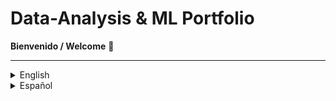 # Data-Analysis & ML Portfolio

**Bienvenido / Welcome** 👋

---

<details>
  <summary>English</summary>

  <!-- Badges -->
  ![Python](https://img.shields.io/badge/Python-3776AB?logo=python&logoColor=white)
  ![Jupyter](https://img.shields.io/badge/Jupyter-F37626?logo=jupyter&logoColor=white)
  ![Pandas](https://img.shields.io/badge/Pandas-150458?logo=pandas&logoColor=white)
  ![NumPy](https://img.shields.io/badge/NumPy-013243?logo=numpy&logoColor=white)
  ![scikit-learn](https://img.shields.io/badge/scikit--learn-F7931E?logo=scikit-learn&logoColor=white)
  ![Matplotlib](https://img.shields.io/badge/Matplotlib-11557C?logo=matplotlib&logoColor=white)
  ![Seaborn](https://img.shields.io/badge/Seaborn-4C72B0?logo=seaborn&logoColor=white)
  ![Conda](https://img.shields.io/badge/Conda-44A833?logo=conda&logoColor=white)

  ## 📄 About
  A high-level showcase of three end-to-end data analysis & machine learning projects.  
  Reports (HTML) and trained models (`.pkl`) built locally.

  ---

  ## ⚡ Quick Start

  1. **Clone**  
     ```bash
     git clone https://github.com/tu-usuario/data-analysis-ml-portfolio.git
     cd data-analysis-ml-portfolio
     ```
  2. **Create Conda env**  
     ```bash
     conda env create -f environment.yml
     conda activate data-ml-portfolio
     ```
  3. **(Optional)** Install extras  
     ```bash
     pip install -r requirements.txt
     ```

  ---

  ## 🗂️ Project Structure

  ![Flowchart placeholder](./assets/flowchart.png)  
  *Figure: Data → Analysis → Modeling → Results*

  ```text
  .
  ├── analisis/            # HTML reports from notebooks
  ├── datasets/            # CSVs (Kaggle) & ingestion scripts
  ├── models/              # Trained models (.pkl)
  ├── projects/            # End-to-end examples
  │   ├── Human-Personality/
  │   ├── Steam-Store/
  │   └── Used-Cars-Price/
  ├── environment.yml      # Conda environment spec
  ├── LICENSE              # MIT License
  └── README.md            # This file
  ```

---

## 🚀 Projects

* [Human-Personality](./projects/Human-Personality/README.md)
* [Steam-Store](./projects/Steam-Store/README.md)
* [Used-Cars-Price](./projects/Used-Cars-Price/README.md)

Each folder has its own README with:

1. **Dataset & origin**
2. **Objective & models**
3. **Key metrics / insights**
4. **Usage instructions**

---

## 📜 License

MIT License – see [LICENSE](./LICENSE)

---

## ✉️ Contact

[![LinkedIn](https://img.shields.io/badge/LinkedIn-0077B5?style=for-the-badge&logo=linkedin&logoColor=white)](https://www.linkedin.com/in/dylan-elizondo-alvarado-148867324)  
[![Email](https://img.shields.io/badge/Email-D14836?style=for-the-badge&logo=gmail&logoColor=white)](mailto:dylalva1933@gmail.com)

</details>

<details>
  <summary>Español</summary>

![Python](https://img.shields.io/badge/Python-3776AB?logo=python\&logoColor=white)
![Jupyter](https://img.shields.io/badge/Jupyter-F37626?logo=jupyter\&logoColor=white)
![Pandas](https://img.shields.io/badge/Pandas-150458?logo=pandas\&logoColor=white)
![NumPy](https://img.shields.io/badge/NumPy-013243?logo=numpy\&logoColor=white)
![scikit-learn](https://img.shields.io/badge/scikit--learn-F7931E?logo=scikit-learn\&logoColor=white)
![Matplotlib](https://img.shields.io/badge/Matplotlib-11557C?logo=matplotlib\&logoColor=white)
![Seaborn](https://img.shields.io/badge/Seaborn-4C72B0?logo=seaborn\&logoColor=white)
![Conda](https://img.shields.io/badge/Conda-44A833?logo=conda\&logoColor=white)

## 📄 Acerca de

Muestra de alto nivel de tres proyectos completos de análisis de datos y machine learning.
Reportes (HTML) y modelos entrenados (`.pkl`) desarrollados localmente.

---

## ⚡ Inicio rápido

1. **Clonar**

   ```bash
   git clone https://github.com/tu-usuario/data-analysis-ml-portfolio.git
   cd data-analysis-ml-portfolio
   ```
2. **Crear entorno Conda**

   ```bash
   conda env create -f environment.yml
   conda activate data-ml-portfolio
   ```
3. **(Opcional)** Instalar extras

   ```bash
   pip install -r requirements.txt
   ```

---

## 🗂️ Estructura de carpetas

![Flowchart placeholder](./assets/flowchart.png)
*Figura: Datos → Análisis → Modelado → Resultados*

```text
.
├── analisis/            # Reportes HTML de los notebooks
├── datasets/            # CSVs (Kaggle) y scripts de ingestión
├── models/              # Modelos entrenados (.pkl)
├── projects/            # Ejemplos de proyecto end-to-end
│   ├── Human-Personality/
│   ├── Steam-Store/
│   └── Used-Cars-Price/
├── environment.yml      # Especificación de entorno Conda
├── LICENSE              # Licencia MIT
└── README.md            # Este archivo
```

---

## 🚀 Proyectos

* [Human-Personality](./projects/Human-Personality/README.md)
* [Steam-Store](./projects/Steam-Store/README.md)
* [Used-Cars-Price](./projects/Used-Cars-Price/README.md)

Cada carpeta incluye su propio README con:

1. **Dataset y origen**
2. **Objetivo y modelos**
3. **Métricas clave / insights**
4. **Instrucciones de uso**

---

## 📜 Licencia

Licencia MIT – ver [LICENSE](./LICENSE)

---

## ✉️ Contacto

[![LinkedIn](https://img.shields.io/badge/LinkedIn-0077B5?style=for-the-badge&logo=linkedin&logoColor=white)](https://www.linkedin.com/in/dylan-elizondo-alvarado-148867324)  
[![Email](https://img.shields.io/badge/Email-D14836?style=for-the-badge&logo=gmail&logoColor=white)](mailto:dylalva1933@gmail.com)
</details>